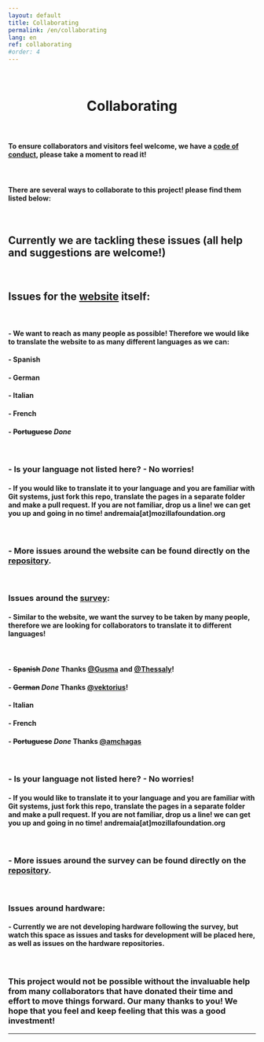 ```yaml
---
layout: default
title: Collaborating
permalink: /en/collaborating
lang: en
ref: collaborating
#order: 4
---
```






<br>
  <center>
    <h1> Collaborating </h1>
  </center>
<br>



#### To ensure collaborators and visitors feel welcome, we have a [code of conduct](https://github.com/FOSH-following-demand/map_fosh_demand/blob/master/CODE_OF_CONDUCT.md), please take a moment to read it!



<br>

#### There are several ways to collaborate to this project! please find them listed below:

<br>



## Currently we are tackling these issues (all help and suggestions are welcome!)


<br>

## Issues for the [website](https://fosh-following-demand.github.io/en/home) itself:

<br>

#### - We want to reach as many people as possible! Therefore we would like to translate the website to as many different languages as we can:
####   - Spanish
####   - German
####   - Italian
####   - French
####   - ~~Portuguese~~ *Done*

<br>

### - Is your language not listed here?  - No worries!
####   - If you would like to translate it to your language and you are familiar with Git systems, just fork this repo, translate the pages in a separate folder and make a pull request. If you are not familiar, drop us a line! we can get you up and going in no time! andremaia[at]mozillafoundation.org

<br>

### - More issues around the website can be found directly on the [repository](https://github.com/FOSH-following-demand/FOSH-following-demand.github.io/issues).

<br>

### Issues around the [survey](https://github.com/FOSH-following-demand/map_fosh_demand):
#### - Similar to the website, we want the survey to be taken by many people, therefore we are looking for collaborators to translate it to different languages!

<br>

#### - ~~Spanish~~ *Done* Thanks [@Gusma](https://github.com/gusma) and [@Thessaly](https://github.com/thessaly)!
#### - ~~German~~ *Done* Thanks [@vektorius](https://github.com/vektorious)!
#### - Italian
#### - French
#### - ~~Portuguese~~ *Done* Thanks [@amchagas](https://github.com/amchagas)

<br>

### - Is your language not listed here?  - No worries!
####   - If you would like to translate it to your language and you are familiar with Git systems, just fork this repo, translate the pages in a separate folder and make a pull request. If you are not familiar, drop us a line! we can get you up and going in no time! andremaia[at]mozillafoundation.org

<br>

### - More issues around the survey can be found directly on the [repository](https://github.com/FOSH-following-demand/map_fosh_demand/issues).

<br>

### Issues around hardware:
#### - Currently we are not developing hardware following the survey, but watch this space as issues and tasks for development will be placed here, as well as issues on the hardware repositories.

<br>


### This project would not be possible without the invaluable help from many collaborators that have donated their time and effort to move things forward. Our many thanks to you! We hope that you feel and keep feeling that this was a good investment!
---
